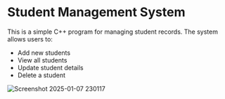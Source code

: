 # Student Management System

This is a simple C++ program for managing student records. The system allows users to:

- Add new students
- View all students
- Update student details
- Delete a student

![Screenshot 2025-01-07 230117](https://github.com/user-attachments/assets/e5f84765-5472-4150-9880-1ef1f2307325)


